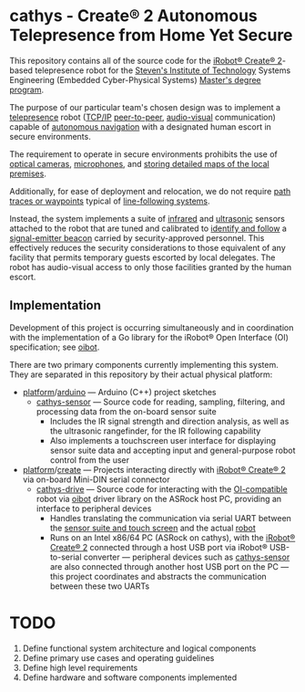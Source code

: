 cathys - Create® 2 Autonomous Telepresence from Home Yet Secure
==

This repository contains all of the source code for the [iRobot® Create®
2][create]-based telepresence robot for the [Steven's Institute of 
Technology][stevens] Systems Engineering (Embedded Cyber-Physical Systems)
[Master's degree program][degree].


The purpose of our particular team's chosen design was to implement a 
[telepresence][telepresence] robot ([TCP/IP][tcpip] [peer-to-peer][p2p],
[audio-visual][av] communication) capable of [autonomous navigation][autonav]
with a designated human escort in secure environments.


The requirement to operate in secure environments prohibits the use of [optical
cameras][camera], [microphones][microphone], and [storing detailed maps of the
local premises][maps]. 


Additionally, for ease of deployment and relocation, we do not require [path 
traces or waypoints][tracing] typical of [line-following systems][linefollow].


Instead, the system implements a suite of [infrared][infrared] and 
[ultrasonic][ultrasound] sensors attached to the robot that are tuned and
calibrated to [identify and follow][direction] a [signal-emitter beacon][beacon]
carried by security-approved personnel. This effectively reduces the security
considerations to those equivalent of any facility that permits temporary guests
escorted by local delegates. The robot has audio-visual access to only those
facilities granted by the human escort.


Implementation
--

Development of this project is occurring simultaneously and in coordination
with the implementation of a Go library for the iRobot® Open Interface (OI)
specification; see [oibot][oibot].


There are two primary components currently implementing this system. They are
separated in this repository by their actual physical platform:


- [platform][platform]/[arduino][platformarduino] — Arduino (C++) project sketches
	- [cathys-sensor][cathyssensor] — Source code for reading, sampling, filtering, and processing data from the on-board sensor suite
		- Includes the IR signal strength and direction analysis, as well as the ultrasonic rangefinder, for the IR following capability
		- Also implements a touchscreen user interface for displaying sensor suite data and accepting input and general-purpose robot control from the user
- [platform][platform]/[create][platformcreate] — Projects interacting directly with [iRobot® Create® 2][create] via on-board Mini-DIN serial connector
	- [cathys-drive][cathysdrive] — Source code for interacting with the [OI-compatible][oispec] robot via [oibot][oibot] driver library on the ASRock host PC, providing an interface to peripheral devices
		- Handles translating the communication via serial UART between the [sensor suite and touch screen][cathyssensor] and the actual [robot][oibot]
		- Runs on an Intel x86/64 PC (ASRock on cathys), with the [iRobot® Create® 2][create] connected through a host USB port via iRobot® USB-to-serial converter — peripheral devices such as [cathys-sensor][cathyssensor] are also connected through another host USB port on the PC — this project coordinates and abstracts the communication between these two UARTs

TODO
==

1. Define functional system architecture and logical components
2. Define primary use cases and operating guidelines
3. Define high level requirements
4. Define hardware and software components implemented

[create]:https://en.wikipedia.org/wiki/IRobot_Create
[stevens]:https://en.wikipedia.org/wiki/Stevens_Institute_of_Technology
[degree]:https://www.stevens.edu/school-systems-enterprises/masters-degree-programs/systems-engineering/curriculum-overview
[telepresence]:https://en.wikipedia.org/wiki/Telepresence
[tcpip]:https://en.wikipedia.org/wiki/Internet_protocol_suite
[p2p]:https://en.wikipedia.org/wiki/Point-to-point_(telecommunications)
[av]:https://en.wikipedia.org/wiki/Audiovisual
[autonav]:https://en.wikipedia.org/wiki/Robot_navigation
[camera]:https://en.wikipedia.org/wiki/Optical_camera
[microphone]:https://en.wikipedia.org/wiki/Microphone
[maps]:https://en.wikipedia.org/wiki/Robotic_mapping
[tracing]:https://en.wikipedia.org/wiki/Motion_planning
[linefollow]:https://en.wikipedia.org/wiki/Mobile_robot#Line-following_Car
[infrared]:https://en.wikipedia.org/wiki/Infrared
[ultrasound]:https://en.wikipedia.org/wiki/Ultrasound
[direction]:https://en.wikipedia.org/wiki/Direction_finding
[beacon]:https://en.wikipedia.org/wiki/Non-directional_beacon
[oispec]:https://www.irobotweb.com/~/media/MainSite/PDFs/About/STEM/Create/iRobot_Roomba_600_Open_Interface_Spec.pdf
[platform]:https://github.com/ardnew/cathys/tree/master/platform
[platformarduino]:https://github.com/ardnew/cathys/tree/master/platform/arduino
[platformcreate]:https://github.com/ardnew/cathys/tree/master/platform/create
[cathyssensor]:https://github.com/ardnew/cathys/tree/master/platform/arduino/cathys-sensor
[cathysdrive]:https://github.com/ardnew/cathys/tree/master/platform/create/cathys-drive
[oibot]:https://github.com/ardnew/oibot
